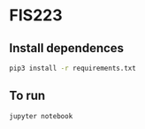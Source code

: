 # FIS223

## Install dependences
```sh
pip3 install -r requirements.txt
```

## To run
```sh
jupyter notebook
```